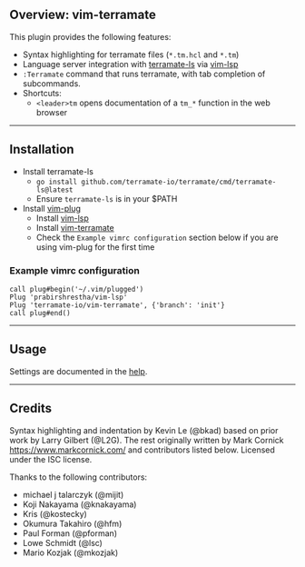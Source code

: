 ## Overview: vim-terramate

This plugin provides the following features:

* Syntax highlighting for terramate files (`*.tm.hcl` and `*.tm`)
* Language server integration with [terramate-ls](https://github.com/terramate-io/terramate/tree/main/cmd/terramate-ls) via [vim-lsp](https://github.com/prabirshrestha/vim-lsp)
* `:Terramate` command that runs terramate, with tab completion of subcommands.
* Shortcuts:
  - `<leader>tm` opens documentation of a `tm_*` function in the web browser

---

## Installation

* Install terramate-ls
  - `go install github.com/terramate-io/terramate/cmd/terramate-ls@latest`
  - Ensure `terramate-ls` is in your $PATH
* Install [vim-plug](https://github.com/junegunn/vim-plug)
    * Install [vim-lsp](https://github.com/prabirshrestha/vim-lsp)
    * Install [vim-terramate](https://github.com/terramate-io/vim-terramate)
    * Check the `Example vimrc configuration` section below if you are using
      vim-plug for the first time

### Example vimrc configuration

```vimscript
call plug#begin('~/.vim/plugged')
Plug 'prabirshrestha/vim-lsp'
Plug 'terramate-io/vim-terramate', {'branch': 'init'}
call plug#end()
```

---

## Usage

Settings are documented in the [help](doc).

---

## Credits

Syntax highlighting and indentation by Kevin Le (@bkad) based on prior work by
Larry Gilbert (@L2G).
The rest originally written by Mark Cornick <https://www.markcornick.com/> and
contributors listed below.
Licensed under the ISC license.

Thanks to the following contributors:

- michael j talarczyk (@mijit)
- Koji Nakayama (@knakayama)
- Kris (@kostecky)
- Okumura Takahiro (@hfm)
- Paul Forman (@pforman)
- Lowe Schmidt (@lsc)
- Mario Kozjak (@mkozjak)
